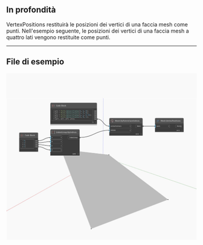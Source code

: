 ## In profondità
VertexPositions restituirà le posizioni dei vertici di una faccia mesh come punti. Nell'esempio seguente, le posizioni dei vertici di una faccia mesh a quattro lati vengono restituite come punti.
___
## File di esempio

![VertexPositions](./Autodesk.DesignScript.Geometry.Mesh.VertexPositions_img.jpg)

